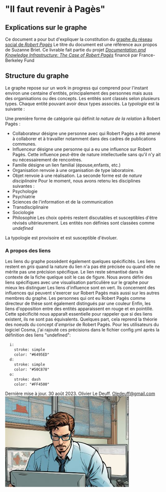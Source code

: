 # "Il faut revenir à Pagès"

## Explications sur le graphe

Ce document a pour but d'expliquer la constitution du [graphe du réseau social de *Robert Pagès*](https://oledeuff.github.io/Pagesphere/pagesphere.html)
Le titre du document est une référence aux propos de Suzanne Briet.
Ce livrable fait partie du projet [*Documentation and Knowledge Infrastructure: The Case of Robert Pagès*](https://fbf.berkeley.edu/publications/documentation-and-knowledge-infrastructure-case-robert-pagès) financé par France-Berkeley Fund

## Structure du graphe
Le graphe repose sur un work in progress qui comprend pour l'instant environ une centaine d'entités, principalement des personnes mais auss des organisations ou des concepts.
Les entités sont classés selon plusieurs types. Chaque entité pouvant avoir deux types associés.
La *typologie* est la suivante :

Une première forme de catégorie qui définit *la nature de la relation* à Robert Pagès :
- Collaborateur désigne une personne avec qui Robert Pagès a été amené à collaborer et à travailler notamment dans des cadres de publications communes.
- Influenceur désigne une personne qui a eu une influence sur Robert Pagès. Cette influence peut-être de nature intellectuelle sans qu'il n'y ait eu nécessairement de rencontres.
- Famille désigne un lien familial (épouse,enfants, etc.)
- Organisation renvoie à une organisation de type laboratoire.
- Objet renvoie à une réalisation.
La seconde forme est de *nature disciplinaire*
Pour le moment, nous avons retenu les disciplines suivantes :
- Psychologie 
- Psychiatrie 
- Sciences de l'information et de la communication 
- Transdisciplinaire 
- Sociologie 
- Philosophie 
Les choix opérés restent discutables et susceptibles d'être révisés ultérieurement.
Les entités non définies sont classées comme *undefined*

La typologie est provisoire et est susceptible d'évoluer.

### A propos des liens

Les liens du graphe possèdent également quelques spécificités.
Les liens restent en *gris* quand la nature du lien n'a pas été précisée ou quand elle ne mérite pas une précision spécifique. Le lien reste sémantisé dans le contexte de la fiche quelque soit le cas de figure.
Nous avons défini des liens spécifiques avec une visualisation particulière sur le graphe pour mieux les distinguer
Les liens d'influence sont en vert. Ils concernent des influences qui peuvent s'exercer sur Robert Pagès mais aussi sur les autres membres du graphe.
Les personnes qui ont eu Robert Pagès comme directeur de thèse sont également distingués par une couleur
Enfin, les liens d'opposition entre des entités apparaissent en rouge et en pointillé. Cette spécificité nous apparaît essentielle pour rappeler que si des liens existent, ils ne sont pas équivalents.
Quelques part, cela reprend la théorie des noeuds du concept d'*emprise* de Robert Pagès.
Pour les utilisateurs du logiciel Cosma, j'ai rajouté ces précisions dans le fichier config.yml après la définition des liens "undefined":
```
  i:
    stroke: simple
    color: "#6495ED"
  d:
    stroke: simple
    color: "#50C878"
  o:
    stroke: dash
    color: "#FF4500"
```

Dernière mise à jour. 30 août 2023. Olivier Le Deuff. Oledeuff@gmail.com 
![le checheur contemplant son graphe](./bd1.JPG)
